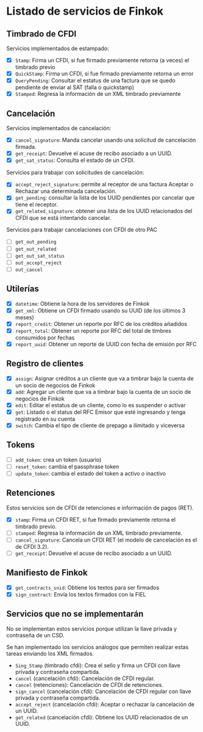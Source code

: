 # Listado de servicios de Finkok

## Timbrado de CFDI

Servicios implementados de estampado:

- [X] `Stamp`: Firma un CFDI, si fue firmado previamente retorna (a veces) el timbrado previo
- [X] `QuickStamp`: Firma un CFDI, si fue firmado previamente retorna un error
- [X] `QueryPending`: Consultar el estatus de una factura que se quedo pendiente de enviar al SAT (falla o quickstamp)
- [X] `Stamped`: Regresa la información de un XML timbrado previamente

## Cancelación

Servicios implementados de cancelación:

- [X] `cancel_signature`: Manda cancelar usando una solicitud de cancelación firmada.
- [X] `get_receipt`: Devuelve el acuse de recibo asociado a un UUID.
- [X] `get_sat_status`: Consulta el estado de un CFDI.

Servicios para trabajar con solicitudes de cancelación:

- [X] `accept_reject_signature`: permite al receptor de una factura Aceptar o Rechazar una determinada cancelación.
- [X] `get_pending`: consultar la lista de los UUID pendientes por cancelar que tiene el receptor.
- [X] `get_related_signature`: obtener una lista de los UUID relacionados del CFDI que se está intentando cancelar.

Servicios para trabajar cancelaciones con CFDI de otro PAC

- [ ] `get_out_pending`
- [ ] `get_out_related`
- [ ] `get_out_sat_status`
- [ ] `out_accept_reject`
- [ ] `out_cancel`

## Utilerías

- [X] `datetime`: Obtiene la hora de los servidores de Finkok
- [X] `get_xml`: Obtiene un CFDI firmado usando su UUID (de los últimos 3 meses)
- [X] `report_credit`: Obtener un reporte por RFC de los créditos añadidos
- [X] `report_total`: Obtener un reporte por RFC del total de timbres consumidos por fechas
- [X] `report_uuid`: Obtener un reporte de UUID con fecha de emisión por RFC

## Registro de clientes

- [X] `assign`: Asignar créditos a un cliente que va a timbrar bajo la cuenta de un socio de negocios de Finkok
- [X] `add`: Agregar un cliente que va a timbrar bajo la cuenta de un socio de negocios de Finkok
- [X] `edit`: Editar el estatus de un cliente, como lo es suspender o activar
- [X] `get`: Listado o el status del RFC Emisor que esté ingresando y tenga registrado en su cuenta
- [X] `switch`: Cambia el tipo de cliente de prepago a ilimitado y viceversa

## Tokens

- [ ] `add_token`: crea un token (usuario)
- [ ] `reset_token`: cambia el passphrase token
- [ ] `update_token`: cambia el estado del token a activo o inactivo

## Retenciones

Estos servicios son de CFDI de retenciones e información de pagos (RET).

- [X] `stamp`: Firma un CFDI RET, si fue firmado previamente retorna el timbrado previo.
- [ ] `stamped`: Regresa la información de un XML timbrado previamente.
- [ ] `cancel_signature`: Cancela un CFDI RET (el modelo de cancelación es el de CFDI 3.2).
- [ ] `get_receipt`: Devuelve el acuse de recibo asociado a un UUID.

## Manifiesto de Finkok

- [X] `get_contracts_snid`: Obtiene los textos para ser firmados
- [X] `sign_contract`: Envía los textos firmados con la FIEL

## Servicios que no se implementarán

No se implementan estos servicios porque utilizan la llave privada y contraseña de un CSD.

Se han implementado los servicios análogos que permiten realizar estas tareas enviando los XML firmados.

- `Sing_Stamp` (timbrado cfdi): Crea el sello y firma un CFDI con llave privada y contraseña compartida.
- `cancel` (cancelación cfdi): Cancelación de CFDI regular.
- `cancel` (retenciones): Cancelación de CFDI de retenciones.
- `sign_cancel` (cancelación cfdi): Cancelación de CFDI regular con llave privada y contraseña compartida.
- `accept_reject` (cancelación cfdi): Aceptar o rechazar la cancelación de un UUID.
- `get_related` (cancelación cfdi): Obtiene los UUID relacionados de un UUID.
